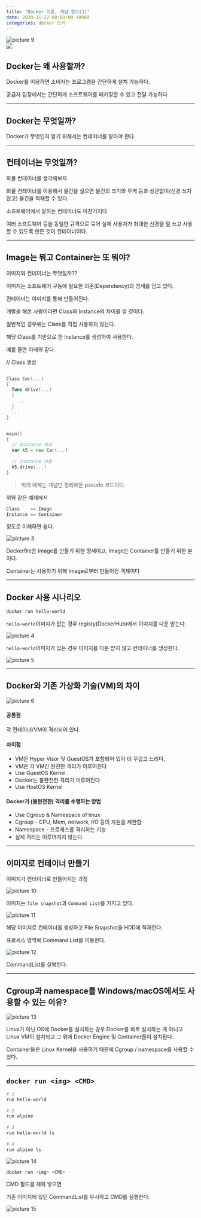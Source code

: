 ```yaml
---
title: "Docker 이론, 개념 정리(1)"
date: 2020-11-22 08:00:00 +0900
categories: docker 도커 
---
```

![picture 9](../assets/images/2020-11-22-docker1_images/efe19c908522fd32c066a7b690f928d3529374970c46e64b38be89081d943bd8.png)  
![](../assets/images/2020-11-22-docker1_images/9118a179.png)


## Docker는 왜 사용할까?

Docker를 이용하면 소비자는 프로그램을 간단하게 설치 가능하다. 

공급자 입장에서는 간단하게 소프트웨어를 패키징할 수 있고 전달 가능하다

---
 
## Docker는 무엇일까?

Docker가 무엇인지 알기 위해서는 컨테이너를 알아야 한다.
 
 
---
 
## 컨테이너는 무엇일까?

화물 컨테이너를 생각해보자

화물 컨테이너를 이용해서 물건을 실으면 물건의 크기와 무게 등과 상관없이(신경 쓰지 않고) 물건을 적재할 수 있다.

소프트웨어에서 말하는 컨테이너도 마찬가지다
 
여러 소프트웨어 등을 동일한 규격으로 묶어 실제 사용자가 최대한 신경을 덜 쓰고 사용할 수 있도록 만든 것이 컨테이너이다.
 
 
 
---
 
## Image는 뭐고 Container는 또 뭐야? 
 
이미지와 컨테이너는 무엇일까??
 
이미지는 소프트웨어 구동에 필요한 의존(Dependency)과 명세를 담고 있다.
 
컨테이너는 이미지를 통해 만들어진다.
 
개발을 해본 사람이라면 Class와 Instance의 차이를 알 것이다.
 
일반적인 경우에는 Class를 직접 사용하지 않는다.
 
해당 Class를 기반으로 한 Instance를 생성하여 사용한다.
 
예를 들면 아래와 같다.
 
// Class 생성

``` go

Class Car(...)
{
  func drive(...)
  {
    ...
  }
  ...
}
```

``` go 

main()
{
  // Instance 생성
  var k5 = new Car(...)
 
  // Instance 사용
  k5.drive(...)
}
```

> 위의 예제는 개념만 정리해둔 pseudo 코드이다.
 
위와 같은 예제에서
 

```go 
Class    == Image
Instance == Container
```
정도로 이해하면 쉽다.

 ![picture 3](../assets/images/2020-11-22-docker1_images/caa5ada4759d0a02b12971b712b8849dfbf3cb09d13169a9fc0475c210b4a335.png)  


 
Dockerfile은 Image를 만들기 위한 명세이고,
Image는 Container를 만들기 위한 본이다.
 
Container는 사용하기 위해 Image로부터 만들어진 객체이다
 
 
---
 
## Docker 사용 시나리오
 
``` bash
docker run hello-world
```
 
 
 
`hello-world`이미지가 없는 경우 registy(DockerHub)에서 이미지를 다운 받는다.

![picture 4](../assets/images/2020-11-22-docker1_images/5760633012eddee6570a7c22a7d8dc9a83aaab41b998d1a4302640603fccdc09.png)  

`hello-world`이미지가 있는 경우 이미지를 다운 받지 않고 컨테이너를 생성한다.

![picture 5](../assets/images/2020-11-22-docker1_images/43c5e9481a6a33668cea657c7fcf618281ad991dab63f6936286272f8fbfdcec.png)  

 
 
 
 
 
---
 
 
## Docker와 기존 가상화 기술(VM)의 차이
 ![picture 6](../assets/images/2020-11-22-docker1_images/3fff93f225744a03fdf6ac437277dab0f020227db8916014e1c38607703e0e17.png)  


 
#### 공통점
각 컨테이너/VM이 격리되어 있다.
 
#### 차이점
- VM은 Hyper Visor 및 GuestOS가 포함되어 있어 더 무겁고 느리다.
- VM은 각 VM간 완전한 격리가 이루어진다
- Use GuestOS Kernel
- Docker는 불완전한 격리가 이루어진다
- Use HostOS Kernel  
 
#### Docker가 (불완전한) 격리를 수행하는 방법
- Use Cgroup & Namespace of linux
- Cgroup - CPU, Mem, network, I/O 등의 자원을 제한함
- Namespace - 프로세스를 격리하는 기능
- 실제 격리는 이루어지지 않는다.
 
---
 
 
## 이미지로 컨테이너 만들기
 
이미지가 컨테이너로 만들어지는 과정

![picture 10](../assets/images/2020-11-22-docker1_images/7ae61afe5797c8a33b18ab12a7a9136c70edbd453794365fbceaac8e7ce948d9.png)  

이미지는 `file snapshot`과 `Command List`를 가지고 있다.
 



![picture 11](../assets/images/2020-11-22-docker1_images/37cef9a58e88ff324746c65abfc5898c3a720b2a5518c4762b07e4211b5e29a0.png)  

해당 이미지로 컨테이너를 생성하고 File Snapshot을 HDD에 적재한다.
 
프로세스 영역에 Command List를 이동한다.



![picture 12](../assets/images/2020-11-22-docker1_images/dd94cc70f440cf7bf9fb2dd470f83c4a61247babe844941781c132c13c802716.png)  

CommandList를 실행한다.

 
 



 ---
 
## Cgroup과 namespace를 Windows/macOS에서도 사용할 수 있는 이유?
 
![picture 13](../assets/images/2020-11-22-docker1_images/dc7b480b6f7ba57b5d55444b20a6950ea7eb20255e0843f66b3b374c28c917be.png)  

 
 
Linux가 아닌 OS에 Docker를 설치하는 경우 Docker를 바로 설치하는 게 아니고 Linux VM이 설치되고 그 위에 Docker Engine 및 Container들이 설치된다.
 
Container들은 Linux Kernel을 사용하기 때문에 Cgroup / namespace를 사용할 수 있다.
 
 ---

 
## `docker run <img> <CMD>`
 

``` bash
# 1 
run hello-world
 
# 2
run alpine
 
# 3
run hello-world ls
 
# 4 
run alpine ls
```

![picture 14](../assets/images/2020-11-22-docker1_images/cd2beb17506a61bc8c94d33a45c795f4ece342ad2f07d999884410db4a89e4e9.png)  

 

``` bash 
docker run <img> <CMD>
```
 
CMD 필드를 채워 넣으면
 
기존 이미지에 있던 CommandList를 무시하고 CMD를 실행한다.
 

 ![picture 15](../assets/images/2020-11-22-docker1_images/b0698869a6e797aeaf0c10a64f96fc84ea41ade39542a50b98d69f5d058ff54b.png)  
